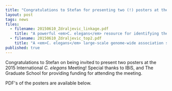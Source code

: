 ```yaml
---
title: "Congratulations to Stefan for presenting two (!) posters at the 2015 International <em>C. elegans</em> Meeting!"
layout: post
tags: news
files: 
  - filename: 20150610_Zdraljevic_linkage.pdf
    title: "A powerful <em>C. elegans</em> resource for identifying the genetic determinants underlying complex traits"
  - filename: 20150610_Zdraljevic_top2.pdf
    title: "A <em>C. elegans</em> large-scale genome-wide association study reveals hundreds of quantitative trait loci underlying responses to biomedically relevant therapeutics."
published: true
---
```




Congratulations to Stefan on being invited to present two posters at the 2015 International <em>C. elegans</em> Meeting! Special thanks to IBiS, and The Graduate School for providing funding for attending the meeting.

PDF's of the posters are available below.
